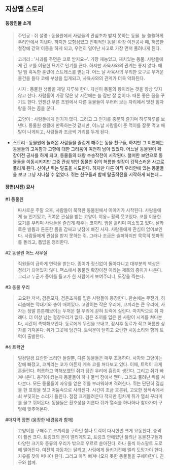 ## 지상맵 스토리

#### 등장인물 소개

>주인공 : 쥐
설명 : 동물원에서 사람들의 관심조차 받지 못하는 동물.
늘 쓸쓸하게 우리안에서 지낸다. 하지만 모험심있고 진취적인 동물!
확장 이전공사 때, 허름한 철장에 갇혀 이동을 하게 되고, 우연히 일어난 사고로 가장 먼저 풀려나게 된다.

>코끼리 : '사과를 주면은 코로 받지요~'. 가장 재능있고, 재치있는 동물.
사람들에게 긴 코를 이용한 묘기로 인기를 끈다. 하지만 사육사와의 관계는 좋지 않다.
매일 밤 혹독한 훈련에 스트레스를 받는다. 어느 날 사육사의 무리한 요구로
무거운 물건을 들다 코에 부상을 입게되고, 사육사와의 관계가 더욱 악화된다. 

>사자 : 동물원 생활을 제일 지루해 한다.  자신이 동물의 왕이라는 것을 항상 잊지않고 산다. 
사람들이 가장 많은 낮 시간에는 늘 잠만 잘 뿐이다. 때론 좋은 꿈을 꾸기도 한다. 
언젠간 푸른 초원에서 다른 동물들이 우러러 보는 자리에서 멋진 힘자랑을 하는 꿈을 꾼다.

>고양이 :  사람들에게 인기가 많다. 그리고 그 인기를 충분히 즐기며 하루하루를 보낸다.
동물원 생활에 만족하는것 같지만, 어느날 사람들이 준 먹이를 잘못 먹고 배탈이 나게되고,
사람들과 조금씩 거리를 두게 된다.



+ 스토리 : 동물원에 놀러온 사람들을 즐겁게 해주는 동물 친구들, 하지만 그 이면에는
동물들의 고독함과 고향에 대한 그리움이 여전히 남아 있었다.
어느날 동물원이 확장이전 공사를 하게 되고, 동물들의 대량 수송작전이 시작된다.
철저한 보안으로 동물들을 이동시키지만 그중 관심 밖인 동물인 쥐의 허름한 철장이 
갑작스러운 사고로 풀리게 된다. 신이난 쥐는 탈출을 시도한다.
하지만 다른 아직 우리안에 있는 동물들을 보고 그냥 지나칠 수 없었다.
쥐는 친구들과 함께 탈출작전을 시작하게 되는데...

#### 장면(사진) 묘사
#1 동물원
>따사로운 주말 오후, 사람들이 북적한 동물원에서 이야기가 시작된다.
사람들에게 늘 인기있고, 귀여운 관심을 받는 고양이. 야옹~ 활짝 웃고있다.
코를 이용한 묘기를 부리며 사람들을 즐겁게 해주는 코끼리. 땀을 흘리며 미소짓고 있다.
날카로운 발톱과 튼튼한 몸을 감싸고 낮잠에 빠진 사자. 사람들에게 관심이 없어보인다.
사람들에게 관심을 받지 못하는 쥐. 그러나 조금은 슬퍼하지만 묵묵히 쳇파퀴를 돌리고, 톱밥을 정리한다.

#2 동물원 어느 사무실
>직원들이 급하게 연락을 받는다. 종이가 정신없이 돌아다니고 대부분의 		책상은 정리가 되어있지 않다.
팩스에서 동물원 확장이전 이라는 제목의 종이가 나온다.
그리고 누군가 종이를 들고가 한 사람에게 보여주더니, 도장을 찍는다.

#3 동물 우리
>고요한 저녁,
검은모자, 검은조끼를 입은 사람들이 등장한다. 한손에는 무전기, 허리춤에는 막대기와 총이 매여있다.
고양이는 작은 우리에, 코끼리는 큰 우리에, 사자는 정말 튼튼해보이는 두꺼운 철 우리에 갇혀 트럭에 실린다.
마지막으로 쥐 차례다.
더 이상 남는 철창우리가 없다. 검은 조끼를 입은 한 사람이 시계를 쳐다본다, 시간이 촉박해보인다.
동료에게 무전을 보내고, 잠시후 동료가  작고 허름한 상자를 가져온다. 쥐가 그곳에 담긴다.
트럭문이 닫히고 요란한 시동소리와 함께 트럭이 출발한다.

#4 트럭안
>덜컹덜컹 요란한 소리만 들릴뿐, 다른 동물들은 매우 조용하다. 사자와 고양이는 잠에 빠졌고, 
코끼리는 코가 아픈지 게속 코를 쳐다보고 있다.
이때, 트럭이 크게 흔들린다.
허름하고 역해보였던 쥐가 담긴 우리에 흠집이 생긴다. 그리고 쥐가 빠져나온다.
충격이 컸는지 동물들이 하나 둘씩 잠에서 깬다. 그리고 풀려난 쥐를 쳐다본다.
모든 동물들이 자유를 얻은 쥐를 부러워하며 격려한다. 
쥐는 단단히 결심을 한 표정을 짓고 어둠속으로 사라진다.
시간이 조금 흐른뒤, 고요한 정적속에서 쇠 부딪히는 소리가 들린다. 점점 크게들려온다
작지만 힘차게 쥐가 열쇠 꾸러미를 물고 뛰어온다. 동물들은 환호성을 지른다
쥐가 열쇠를 하나하나 찾아가며 구멍에 맞추어본다.


#마지막 장면 (웅장한 배경음과 함께)
>고양이를 구해주고 코끼리를 구하던 찰나 트럭이 다시한번 크게 요동친다, 충격이 훨씬 크다.
트렁크의 문이 열리게되고,
트렁크 안에있던 풀려난 동물친구들과 다양한 크기와 종류의 우리가 밖으로 우르르 쏟아진다.
하나 둘씩 아스팔트 도로에 떨어진다. 여전히 자동차는 달리고, 사람에게 들키기전에
멀리 도망가야 한다. 
자유를 찾아 떠나야 한다.
그리고 아직 빠져나오지 못한 동물들을 구해야한다. 친구와 함께.
